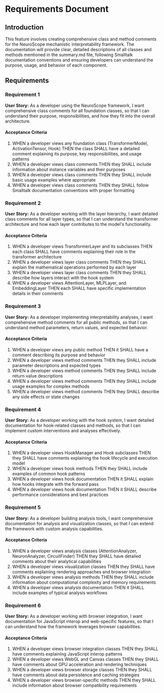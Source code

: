 # Requirements Document

## Introduction

This feature involves creating comprehensive class and method comments for the NeuroScope mechanistic interpretability framework. The documentation will provide clear, detailed descriptions of all classes and methods mentioned in the summary.md file, following Smalltalk documentation conventions and ensuring developers can understand the purpose, usage, and behavior of each component.

## Requirements

### Requirement 1

**User Story:** As a developer using the NeuroScope framework, I want comprehensive class comments for all foundation classes, so that I can understand their purpose, responsibilities, and how they fit into the overall architecture.

#### Acceptance Criteria

1. WHEN a developer views any foundation class (TransformerModel, ActivationTensor, Hook) THEN the class SHALL have a detailed comment explaining its purpose, key responsibilities, and usage patterns
2. WHEN a developer views class comments THEN they SHALL include information about instance variables and their purposes
3. WHEN a developer views class comments THEN they SHALL include basic usage examples where appropriate
4. WHEN a developer views class comments THEN they SHALL follow Smalltalk documentation conventions with proper formatting

### Requirement 2

**User Story:** As a developer working with the layer hierarchy, I want detailed class comments for all layer types, so that I can understand the transformer architecture and how each layer contributes to the model's functionality.

#### Acceptance Criteria

1. WHEN a developer views TransformerLayer and its subclasses THEN each class SHALL have comments explaining their role in the transformer architecture
2. WHEN a developer views layer class comments THEN they SHALL explain the mathematical operations performed by each layer
3. WHEN a developer views layer class comments THEN they SHALL describe how layers interact with the hook system
4. WHEN a developer views AttentionLayer, MLPLayer, and EmbeddingLayer THEN each SHALL have specific implementation details in their comments

### Requirement 3

**User Story:** As a developer implementing interpretability analyses, I want comprehensive method comments for all public methods, so that I can understand method parameters, return values, and expected behavior.

#### Acceptance Criteria

1. WHEN a developer views any public method THEN it SHALL have a comment describing its purpose and behavior
2. WHEN a developer views method comments THEN they SHALL include parameter descriptions and expected types
3. WHEN a developer views method comments THEN they SHALL include return value descriptions
4. WHEN a developer views method comments THEN they SHALL include usage examples for complex methods
5. WHEN a developer views method comments THEN they SHALL describe any side effects or state changes

### Requirement 4

**User Story:** As a developer working with the hook system, I want detailed documentation for hook-related classes and methods, so that I can implement custom interventions and analyses effectively.

#### Acceptance Criteria

1. WHEN a developer views HookManager and Hook subclasses THEN they SHALL have comments explaining the hook lifecycle and execution model
2. WHEN a developer views hook methods THEN they SHALL include examples of common hook patterns
3. WHEN a developer views hook documentation THEN it SHALL explain how hooks integrate with the forward pass
4. WHEN a developer views hook documentation THEN it SHALL describe performance considerations and best practices

### Requirement 5

**User Story:** As a developer building analysis tools, I want comprehensive documentation for analysis and visualization classes, so that I can extend the framework with custom analysis capabilities.

#### Acceptance Criteria

1. WHEN a developer views analysis classes (AttentionAnalyzer, NeuronAnalyzer, CircuitFinder) THEN they SHALL have detailed comments about their analytical capabilities
2. WHEN a developer views visualization classes THEN they SHALL have comments explaining rendering approaches and browser integration
3. WHEN a developer views analysis methods THEN they SHALL include information about computational complexity and memory requirements
4. WHEN a developer views analysis documentation THEN it SHALL include examples of typical analysis workflows

### Requirement 6

**User Story:** As a developer working with browser integration, I want documentation for JavaScript interop and web-specific features, so that I can understand how the framework leverages browser capabilities.

#### Acceptance Criteria

1. WHEN a developer views browser integration classes THEN they SHALL have comments explaining JavaScript interop patterns
2. WHEN a developer views WebGL and Canvas classes THEN they SHALL have comments about GPU acceleration and rendering techniques
3. WHEN a developer views browser storage classes THEN they SHALL have comments about data persistence and caching strategies
4. WHEN a developer views browser-specific methods THEN they SHALL include information about browser compatibility requirements